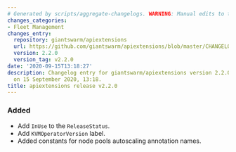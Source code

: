 ```yaml
---
# Generated by scripts/aggregate-changelogs. WARNING: Manual edits to this files will be overwritten.
changes_categories:
- Fleet Management
changes_entry:
  repository: giantswarm/apiextensions
  url: https://github.com/giantswarm/apiextensions/blob/master/CHANGELOG.md#220---2020-09-15
  version: 2.2.0
  version_tag: v2.2.0
date: '2020-09-15T13:18:27'
description: Changelog entry for giantswarm/apiextensions version 2.2.0, published
  on 15 September 2020, 13:18.
title: apiextensions release v2.2.0
---
```


### Added
- Add `InUse` to the `ReleaseStatus`.
- Add `KVMOperatorVersion` label.
- Added constants for node pools autoscaling annotation names.
